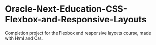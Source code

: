 # Oracle-Next-Education-CSS-Flexbox-and-Responsive-Layouts
Completion project for the Flexbox and responsive layouts course, made with Html and Css.
